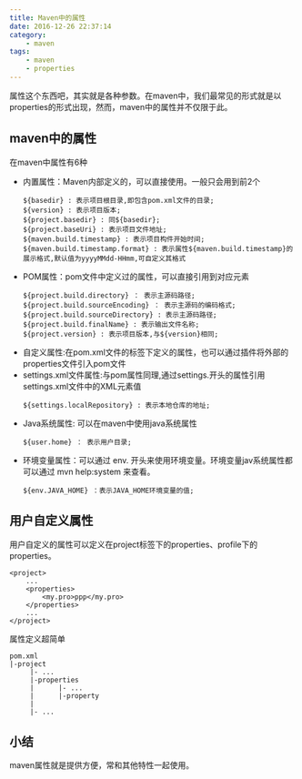 ```yaml
---
title: Maven中的属性
date: 2016-12-26 22:37:14
category:
    - maven
tags:
    - maven
    - properties
---
```

属性这个东西吧，其实就是各种参数。在maven中，我们最常见的形式就是以properties的形式出现，然而，maven中的属性并不仅限于此。

## maven中的属性
在maven中属性有6种
- 内置属性：Maven内部定义的，可以直接使用。一般只会用到前2个
    ```
    ${basedir} : 表示项目根目录,即包含pom.xml文件的目录;
    ${version} : 表示项目版本;
    ${project.basedir} : 同${basedir};
    ${project.baseUri} : 表示项目文件地址;
    ${maven.build.timestamp} : 表示项目构件开始时间;
    ${maven.build.timestamp.format} : 表示属性${maven.build.timestamp}的展示格式,默认值为yyyyMMdd-HHmm,可自定义其格式
    ```
- POM属性：pom文件中定义过的属性，可以直接引用到对应元素
    ```
    ${project.build.directory} ： 表示主源码路径;
    ${project.build.sourceEncoding} ： 表示主源码的编码格式;
    ${project.build.sourceDirectory} : 表示主源码路径;
    ${project.build.finalName} : 表示输出文件名称;
    ${project.version} : 表示项目版本,与${version}相同;
    ```
- 自定义属性:在pom.xml文件的<properties>标签下定义的属性，也可以通过插件将外部的properties文件引入pom文件
- settings.xml文件属性:与pom属性同理,通过settings.开头的属性引用settings.xml文件中的XML元素值
    ```
    ${settings.localRepository} : 表示本地仓库的地址;
    ```
- Java系统属性: 可以在maven中使用java系统属性
    ```
    ${user.home} ： 表示用户目录;
    ```
- 环境变量属性：可以通过 env. 开头来使用环境变量。环境变量jav系统属性都可以通过 mvn help:system 来查看。
    ```
    ${env.JAVA_HOME} ：表示JAVA_HOME环境变量的值;
    ```

<!-- more -->

## 用户自定义属性
用户自定义的属性可以定义在project标签下的properties、profile下的properties。
```
<project>
    ...
    <properties>
        <my.pro>ppp</my.pro>
    </properties>
    ...
</project>
```
属性定义超简单
```
pom.xml
|-project
     |- ...
     |-properties
     |      |- ...
     |      |-property
     |             
     |- ...
```

## 小结
maven属性就是提供方便，常和其他特性一起使用。
